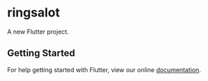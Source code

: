 # ringsalot

A new Flutter project.

## Getting Started

For help getting started with Flutter, view our online
[documentation](http://flutter.io/).
